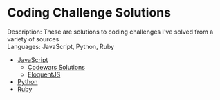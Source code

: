# Coding Challenge Solutions

Description: These are solutions to coding challenges I've solved from a variety of sources \
Languages: JavaScript, Python, Ruby 

- [JavaScript](https://github.com/BadrChoubai/Algorithms/edit/master/JavaScript)
  - [Codewars Solutions](https://github.com/BadrChoubai/Algorithms/tree/master/JavaScript/codewars)
  - [EloquentJS](https://github.com/BadrChoubai/Algorithms/tree/master/JavaScript/EloquentJS)
- [Python](https://github.com/BadrChoubai/Algorithms/edit/master/Python)
- [Ruby](https://github.com/BadrChoubai/Algorithms/edit/master/Ruby)
